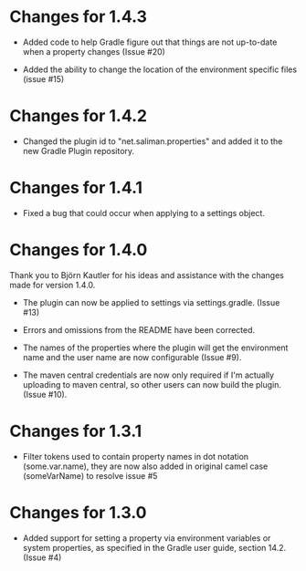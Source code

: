 Changes for 1.4.3
=================
- Added code to help Gradle figure out that things are not up-to-date when a 
  property changes (Issue #20)
  
- Added the ability to change the location of the environment specific files
  (issue #15)
  
Changes for 1.4.2
=================
- Changed the plugin id to "net.saliman.properties" and added it to the new 
  Gradle Plugin repository.

Changes for 1.4.1
=================
- Fixed a bug that could occur when applying to a settings object.

Changes for 1.4.0
=================
Thank you to Björn Kautler for his ideas and assistance with the changes made
for version 1.4.0.
- The plugin can now be applied to settings via settings.gradle. (Issue #13)

- Errors and omissions from the README have been corrected.

- The names of the properties where the plugin will get the environment name
  and the user name are now configurable (Issue #9).

- The maven central credentials are now only required if I'm actually uploading
  to maven central, so other users can now build the plugin. (Issue #10).

Changes for 1.3.1
=================
- Filter tokens used to contain property names in dot notation (some.var.name),
  they are now also added in original camel case (someVarName) to resolve
  issue #5

Changes for 1.3.0
=================
- Added support for setting a property via environment variables or system 
  properties, as specified in the Gradle user guide, section 14.2. (Issue #4)

